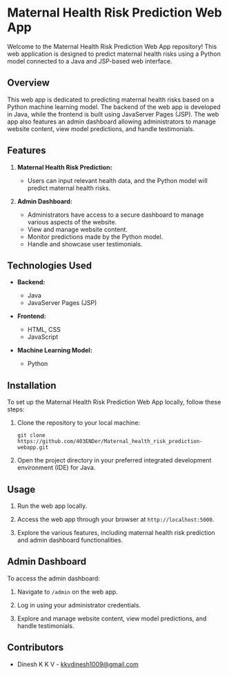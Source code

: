 # Maternal Health Risk Prediction Web App

Welcome to the Maternal Health Risk Prediction Web App repository! This web application is designed to predict maternal health risks using a Python model connected to a Java and JSP-based web interface.

## Overview

This web app is dedicated to predicting maternal health risks based on a Python machine learning model. The backend of the web app is developed in Java, while the frontend is built using JavaServer Pages (JSP). The web app also features an admin dashboard allowing administrators to manage website content, view model predictions, and handle testimonials.

## Features

1. **Maternal Health Risk Prediction:**
   - Users can input relevant health data, and the Python model will predict maternal health risks.
   
2. **Admin Dashboard:**
   - Administrators have access to a secure dashboard to manage various aspects of the website.
   - View and manage website content.
   - Monitor predictions made by the Python model.
   - Handle and showcase user testimonials.

## Technologies Used

- **Backend:**
  - Java
  - JavaServer Pages (JSP)

- **Frontend:**
  - HTML, CSS
  - JavaScript

- **Machine Learning Model:**
  - Python

## Installation

To set up the Maternal Health Risk Prediction Web App locally, follow these steps:

1. Clone the repository to your local machine:

   ```
   git clone https://github.com/403ENDer/Maternal_health_risk_prediction-webapp.git
   ```

2. Open the project directory in your preferred integrated development environment (IDE) for Java.


## Usage

1. Run the web app locally.

2. Access the web app through your browser at `http://localhost:5000`.

3. Explore the various features, including maternal health risk prediction and admin dashboard functionalities.

## Admin Dashboard

To access the admin dashboard:

1. Navigate to `/admin` on the web app.

2. Log in using your administrator credentials.

3. Explore and manage website content, view model predictions, and handle testimonials.

## Contributors

- Dinesh K K V - kkvdinesh1009@gmail.com
